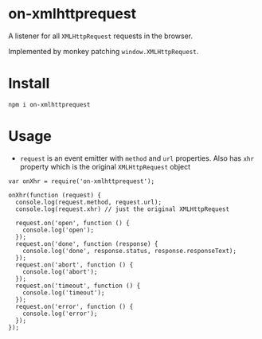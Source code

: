 on-xmlhttprequest
=================

A listener for all `XMLHttpRequest` requests in the browser.

Implemented by monkey patching `window.XMLHttpRequest`.

# Install

    npm i on-xmlhttprequest

# Usage

* `request` is an event emitter with `method` and `url` properties. Also has `xhr` property which is the original `XMLHttpRequest` object

```
var onXhr = require('on-xmlhttprequest');

onXhr(function (request) {
  console.log(request.method, request.url);
  console.log(request.xhr) // just the original XMLHttpRequest

  request.on('open', function () {
    console.log('open');
  });
  request.on('done', function (response) {
    console.log('done', response.status, response.responseText);
  });
  request.on('abort', function () {
    console.log('abort');
  });
  request.on('timeout', function () {
    console.log('timeout');
  });
  request.on('error', function () {
    console.log('error');
  });
});
```

